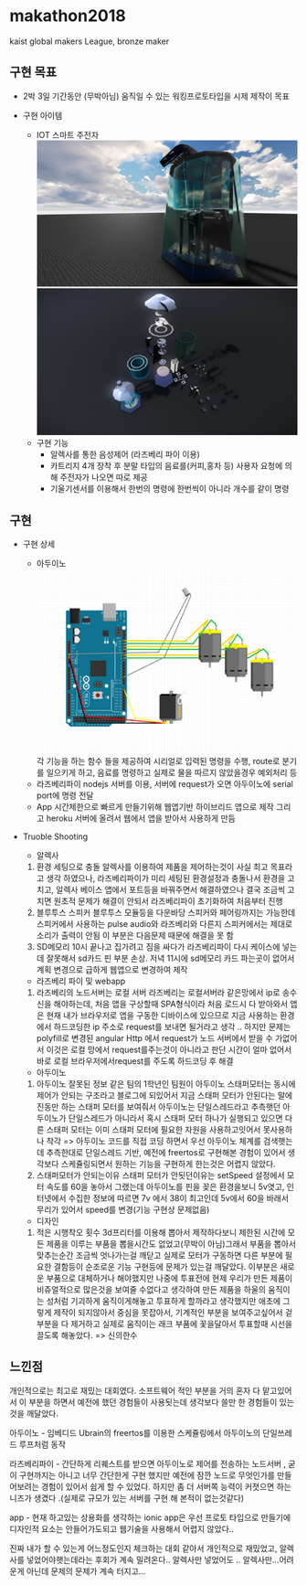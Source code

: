 # makathon2018
kaist global makers League, bronze maker

## 구현 목표
* 2박 3일 기간동안 (무박아님) 움직일 수 있는 워킹프로토타입을 시제 제작이 목표

* 구현 아이템

  - IOT 스마트 주전자
![시제품 예상 이미지1](https://github.com/moonchanyong/makathon2018/blob/master/imgs/home1.jpg?raw=true)
![시제품 예상 이미지2](https://github.com/moonchanyong/makathon2018/blob/master/imgs/home2.jpg?raw=true)
  - 구현 기능
    + 알렉사를 통한 음성제어 (라즈베리 파이 이용)
    + 카트리지 4개 장착 후 분말 타입의 음료를(커피,홍차 등) 사용자 요청에 의해  주전자가 나오면 따로 제공
    + 기울기센서를 이용해서 한번의 명령에 한번씩이 아니라 개수를 같이 명령
## 구현
  * 구현 상세
    - 아두이노
    ![아두이노 레이아웃](https://github.com/moonchanyong/makathon2018/blob/master/imgs/rayout.png?raw=true)
    각 기능을 하는 함수 들을 제공하여 시리얼로 입력된 명령을 수행, route로 분기를 일으키게 하고, 음료를 명령하고 실제로 물을 따르지 않았을경우 예외처리 등
    - 라즈베리파이
    nodejs 서버를 이용, 서버에 request가 오면 아두이노에 serial port에 명령 전달
    - App
    시간제한으로 빠르게 만들기위해 웹앱기반 하이브리드 앱으로 제작
    그리고 heroku 서버에 올려서 웹에서 앱을 받아서 사용하게 만듬

  * Truoble Shooting

    - 알렉사
    1. 환경 세팅으로 충돌
    알렉사를 이용하여 제품을 제어하는것이 사실 최고 목표라고 생각 하였으나, 라즈베리파이가 미리 세팅된 환경설정과 충돌나서 환경을 고치고, 알렉사 베이스 앱에서 포트등을 바꿔주면서 해결하였으나 결국 조금씩 고치면 원초적 문제가 해결이 안되서 라즈베리파이 초기화하여 처음부터 진행
    2. 블루투스 스피커
    블루투스 모듈등을 다운바당 스피커와 페어링까지는 가능한데 스피커에서 사용하는 pulse audio와 라즈베리와 다른지 스피커에서는 제대로 소리가 출력이 안됨
    이 부분은 다음문제 때문에 해결을 못 함
    3. SD메모리
    10시 끝나고 집가려고 짐을 싸다가 라즈베리파이 다시 케이스에 넣는데 잘못해서 sd카드 핀 부분 손상. 저녁 11시에 sd메모리 카드 파는곳이 없어서 계획 변경으로 급하게 웹앱으로 변경하여 제작

    - 라즈베리 파이 및 webapp
    1. 라즈베리의 노드서버는 로컬 서버
    라즈베리는 로컬서버라 같은망에서 ip로 송수신을 해야하는데, 처음 앱을 구상할때 SPA형식이라 처음 로드시 다 받아와서 앱은 현재 내가 브라우저로 앱을 구동한 디바이스에 있으므로 지금 사용하는 환경에서 하드코딩한 ip 주소로 request를 보내면 될거라고 생각 .. 하지만 문제는 polyfill로 변경된 angular Http 에서 request가 노드 서버에서 받을 수 가없어서 이것은 로컬 망에서 request를주는것이 아니라고 판단 시간이 얼마 없어서 바로 로컬 브라우저에서request를 주도록 하드코딩 후 해결

    - 아두이노
    1. 아두이노 잘못된 정보
    같은 팀의 1학년인 팀원이 아두이노 스태퍼모터는 동시에 제어가 안되는 구조라고 블로그에 되있어서 지금 스태퍼 모터가 안된다는 말에 진동만 하는 스태퍼 모터를 보여줘서 아두이노는 단일스레드라고 추측햇던 아두이노가 단일스레드가 아니라서 혹시 스태퍼 모터 하나가 실행되고 있으면 다른 스태퍼 모터는 이미 스태퍼 모터에 필요한 자원을 사용하고잇어서 못사용하나 착각
    => 아두이노 코드를 직접 코딩 하면서 우선 아두이노 체계를 검색햇는데 추측한대로 단일스레드 기반, 예전에 freertos로 구현해본 경험이 있어서 생각보다 스케쥴링되면서 원하는 기능을 구현하게 한는것은 어렵지 않았다.
    2. 스태퍼모터가 안되는이유
    스태퍼 모터가 안됫던이유는 setSpeed 설정에서 모터 속도를 60을 놓아서 그랬는데 아두이노를 핀을 꽂은 환경을보니 5v엿고, 인터넷에서 수집한 정보에 따르면 7v 에서 38이 최고인데 5v에서 60을 바래서 무리가 있어서 speed를 변경(기능 구현상 문제없음)

    - 디자인
    1. 적은 시행착오 횟수
    3d프리터를 이용해 뽑아서 제작하다보니 제한된 시간에 모든 제품을 이루는 부품을 뽑을시간도 없었고(무박이 아님)그래서 부품을 뽑아서 맞추는순간 조금씩 엇나가는걸 깨닫고 실제로 모터가 구동하면 다른 부분에 필요한 결함등이 순조로운 기능 구현등에 문제가 있는걸 깨달았다. 이부분은 새로운 부품으로 대체하거나 해야했지만 나중에 투표전에 현제 우리가 만든 제품이 비쥬얼적으로 많은것을 보여줄 수없다고 생각하여 만든 제품을 하울의 움직이는 성처럼 기괴하게 움직이게해놓고 투표하게 할까라고 생각했지만 애초에 그렇게 제작이 되지않아서 중심을 못잡아서, 기계적인 부분을 보여주고싶어서 겉 부분을 다 제거하고 실제로 움직이는 래크 부품에 꽃을달아서 투표할때 시선을 끌도록 해놓았다. => 신의한수


## 느낀점

개인적으로는 최고로 재밌는 대회였다. 소프트웨어 적인 부분을 거의 혼자 다 맡고있어서 이 부분을 하면서 예전에 했던 경험들이 사용됫는데 생각보다 쓸만 한 경험들이 있는것을 깨달았다.

아두이노 - 임베디드 Ubrain의  freertos를 이용한 스케쥴링에서 아두이노의 단일쓰레드 루프처럼 동작

라즈베리파이 - 간단하게 리퀘스트를 받으면 아두이노로 제어를 전송하는 노드서버 , 굳이 구현까지는 아니고 너무 간단한게 구현 했지만 예전에 잠깐 노드로 무엇인가를 만들어보려는 경험이 있어서 쉽게 할 수 있었다. 하지만 좀 더 서버쪽 능력이 커졋으면 하는 니즈가 생겼다 .(실제로 규모가 있는 서버를 구현 해 본적이 없는것같다)

app - 현재 하고있는 상용화를 생각하는 ionic app은 우선 프로토 타입으로 만들기에 디자인적 요소는 안들어가도되고 웹기술을 사용해서 어렵지 않았다..

진짜 내가 할 수 있는게 어느정도인지 체크하는 대회 같아서 개인적으로 재밌었고, 알렉사를 넣었어야햇는데라는 후회가 계속 밀려온다.. 알렉사만 넣었어도 .. 알렉사만...어려운게 아닌데 문제의 문제가 계속 터지고...